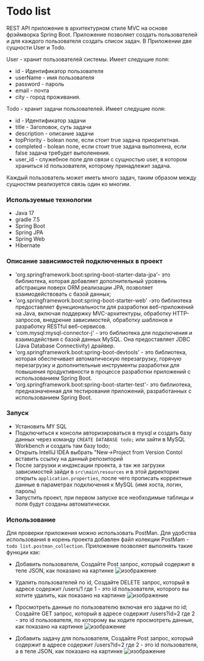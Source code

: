 # Todo list
REST API приложение в архитектурном стиле MVC на основе фрэймворка
Spring Boot.
Приложение позволяет создать пользователей и для каждого пользователя создать список задач.
В Приложении две сущности User и Todo. 

User - хранит пользователей системы. Имеет следущие поля:
* id - Идентификатор пользователя
* userName - имя пользователя
* password - пароль
* email - почта
* city - город проживания.

Todo - хранит задачи пользователей. Имеет следущие поля:
* id - Идентификатор задачи
* title - Заголовок, суть задачи
* description - описание задачи
* topPriority - bolean поле, если стоит true задача приоритетная.
* completed - bolean поле, если стоит true задача выполнена, если false задача требудет выполенения.
* user_id - служебное поле для связи с сущностью user, в котором храниться id пользователя, которому принадлежит задача.

Каждый пользователь может иметь много задач, таким образом между сущностям реализуется связь один ко многим.


### Используемые технологии
* Java 17
* gradle 7.5
* Spring Boot
* Spring JPA
* Spring Web
* Hibernate

### Описание зависимостей подключенных в проект
* 'org.springframework.boot:spring-boot-starter-data-jpa'- это библиотека, которая добавляет дополнительный уровень абстракции поверх ORM реализации JPA, позволяет взаимодействовать с базой данных;
* 'org.springframework.boot:spring-boot-starter-web' -это библиотека  предоставляет функциональности для разработки веб-приложений на Java, включая поддержку MVC-архитектуры, обработку HTTP-запросов, внедрение зависимостей, обработку шаблонов и разработку RESTful веб-сервисов.
* 'com.mysql:mysql-connector-j' - это библиотека для подключения и взаимодействия с базой данных MySQL. Она предоставляет JDBC (Java Database Connectivity) драйвер.
* 'org.springframework.boot:spring-boot-devtools' - это библиотека, которая обеспечивает автоматическую перезагрузку, горячую перезагрузку и дополнительные инструменты разработки для повышения продуктивности в процессе разработки приложений с использованием Spring Boot.
* 'org.springframework.boot:spring-boot-starter-test'- это библиотека, предназначенная для тестирования приложений, разработанных с использованием Spring Boot. 


### Запуск
* Установить MY SQL
* Подключиться к консоли авторизироваться в mysql и создать базу данных через команду
  `CREATE DATABASE todo;`  или зайти в MySQL Workbench и создать там базу todo;
* Открыть IntelliJ IDEA выбрать "New->Project from Version Contol вставить ссылку на данный репозиторий
* После загрузки и индэксации проекта, а так же загрузки зависимостей зайди в `src\main\resources` и в этой директории открыть `application.properties`, после чего прописать корректные данные в параметрах подключения к MySQL (имя хоста, логин, пароль)
* Запустить проект, при первом запуске все необходимые таблицы и поля будут созданы автоматически. 

### Использование
Для проверки приложения можно использовать PostMan.
Для удобства использования в корень проекта добавлен файл колекции PostMam - `todo list.postman_collection`.
Приложение позволяет выполнять такие функции как:
* Добавить пользователя,
  Создайте Post запрос, который содержит в теле JSON, как показано на картинке
  ![изображение](https://github.com/SHiCKn1/todo_list/assets/51369550/58dad1c8-1b00-484b-ad15-0473bcf788cc)

* Удалить пользователей по id,
  Создайте DELETE запрос, который в адресе содержит /users/1 где 1 - это id пользователя, которого вы хотите удалить, как показано на картинке
  ![изображение](https://github.com/SHiCKn1/todo_list/assets/51369550/a0d7a656-ba1c-486c-9dd4-eb324263a422)

* Просмотреть данные по пользователю включая его задачи по id;
  Создайте GET запрос, который в адресе содержит /users?id=2 где 2 - это id пользователя, по которому вы ходите просмотреть данные, как показано на картинке
  ![изображение](https://github.com/SHiCKn1/todo_list/assets/51369550/2d57fc5f-3b24-4f24-8bf6-7ae67e5a57f5)

* Добавить задачу для пользователя,
  Создайте Post запрос,  который содержит в адресе содержит /users?id=2 где 2 - это id пользователя, а в теле JSON, как показано на картинке
  ![изображение](https://github.com/SHiCKn1/todo_list/assets/51369550/85d2789b-b421-4b0f-ac5e-4a887dcccdc3)

  





